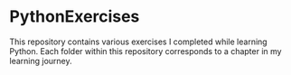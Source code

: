 # PythonExercises

This repository contains various exercises I completed while learning Python.
Each folder within this repository corresponds to a chapter in my learning journey.
